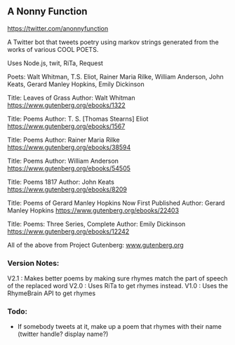 ## A Nonny Function

https://twitter.com/anonnyfunction

A Twitter bot that tweets poetry using markov strings generated from the works of various COOL POETS.

Uses Node.js, twit, RiTa, Request

Poets: Walt Whitman, T.S. Eliot, Rainer Maria Rilke, William Anderson, John Keats, Gerard Manley Hopkins, Emily Dickinson

Title: Leaves of Grass
Author: Walt Whitman
https://www.gutenberg.org/ebooks/1322

Title: Poems
Author: T. S. [Thomas Stearns] Eliot
https://www.gutenberg.org/ebooks/1567

Title: Poems
Author: Rainer Maria Rilke
https://www.gutenberg.org/ebooks/38594

Title: Poems
Author: William Anderson
https://www.gutenberg.org/ebooks/54505

Title: Poems 1817
Author: John Keats
https://www.gutenberg.org/ebooks/8209

Title: Poems of Gerard Manley Hopkins
       Now First Published
Author: Gerard Manley Hopkins
https://www.gutenberg.org/ebooks/22403

Title: Poems: Three Series, Complete
Author: Emily Dickinson
https://www.gutenberg.org/ebooks/12242


All of the above from Project Gutenberg: www.gutenberg.org

### Version Notes:
V2.1 : Makes better poems by making sure rhymes match the part of speech of the replaced word
V2.0 : Uses RiTa to get rhymes instead.
V1.0 : Uses the RhymeBrain API to get rhymes

### Todo:

* If somebody tweets at it, make up a poem that rhymes with their name (twitter handle? display name?)
